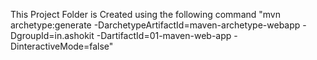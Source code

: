 This Project Folder is Created using the following command
"mvn archetype:generate -DarchetypeArtifactId=maven-archetype-webapp -DgroupId=in.ashokit -DartifactId=01-maven-web-app -DinteractiveMode=false"
